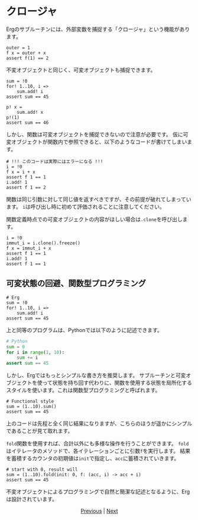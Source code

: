 # クロージャ

Ergのサブルーチンには、外部変数を捕捉する「クロージャ」という機能があります。

```erg
outer = 1
f x = outer + x
assert f(1) == 2
```

不変オブジェクトと同じく、可変オブジェクトも捕捉できます。

```erg
sum = !0
for! 1..10, i =>
    sum.add! i
assert sum == 45

p! x =
    sum.add! x
p!(1)
assert sum == 46
```

しかし、関数は可変オブジェクトを捕捉できないので注意が必要です。
仮に可変オブジェクトが関数内で参照できると、以下のようなコードが書けてしまいます。

```erg
# !!! このコードは実際にはエラーになる !!!
i = !0
f x = i + x
assert f 1 == 1
i.add! 1
assert f 1 == 2
```

関数は同じ引数に対して同じ値を返すべきですが、その前提が破れてしまっています。
`i`は呼び出し時に初めて評価されることに注意してください。

関数定義時点での可変オブジェクトの内容がほしい場合は`.clone`を呼び出します。

```erg
i = !0
immut_i = i.clone().freeze()
f x = immut_i + x
assert f 1 == 1
i.add! 1
assert f 1 == 1
```

## 可変状態の回避、関数型プログラミング

```erg
# Erg
sum = !0
for! 1..10, i =>
    sum.add! i
assert sum == 45
```

上と同等のプログラムは、Pythonでは以下のように記述できます。

```python
# Python
sum = 0
for i in range(1, 10):
    sum += i
assert sum == 45
```

しかし、Ergではもっとシンプルな書き方を推奨します。
サブルーチンと可変オブジェクトを使って状態を持ち回す代わりに、関数を使用する状態を局所化するスタイルを使います。これは関数型プログラミングと呼ばれます。

```erg
# Functional style
sum = (1..10).sum()
assert sum == 45
```

上のコードは先程と全く同じ結果になりますが、こちらのほうが遥かにシンプルであることが見て取れます。

`fold`関数を使用すれば、合計以外にも多様な操作を行うことができます。
`fold`はイテレータのメソッドで、各イテレーションごとに引数`f`を実行します。
結果を蓄積するカウンタの初期値は`init`で指定し、`acc`に蓄積されていきます。

```erg
# start with 0, result will
sum = (1..10).fold(init: 0, f: (acc, i) -> acc + i)
assert sum == 45
```

不変オブジェクトによるプログラミングで自然と簡潔な記述となるように、Ergは設計されています。

<p align='center'>
    <a href='./22_subroutine.md'>Previous</a> | <a href='./24_module.md'>Next</a>
</p>
